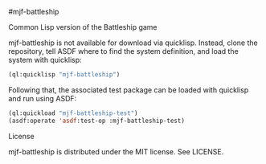 #mjf-battleship

Common Lisp version of the Battleship game

mjf-battleship is not available for download via quicklisp. Instead,
clone the repository, tell ASDF where to find the system definition,
and load the system with quicklisp:

```lisp
(ql:quicklisp "mjf-battleship")
```

Following that, the associated test package can be loaded with
quicklisp and run using ASDF:

```lisp
(ql:quickload "mjf-battleship-test")
(asdf:operate 'asdf:test-op :mjf-battleship-test)
```

License

mjf-battleship is distributed under the MIT license. See LICENSE.
